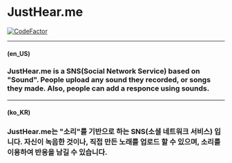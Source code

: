 # JustHear.me
[![CodeFactor](https://www.codefactor.io/repository/github/team-if/justhear.me/badge/master)](https://www.codefactor.io/repository/github/team-if/justhear.me/overview/master)

---
#### (en_US)
### JustHear.me is a SNS(Social Network Service) based on "Sound". People upload any sound they recorded, or songs they made. Also, people can add a responce using sounds.
---
#### (ko_KR)
### JustHear.me는 "소리"를 기반으로 하는 SNS(소셜 네트워크 서비스) 입니다. 자신이 녹음한 것이나, 직접 만든 노래를 업로드 할 수 있으며, 소리를 이용하여 반응을 남길 수 있습니다.

